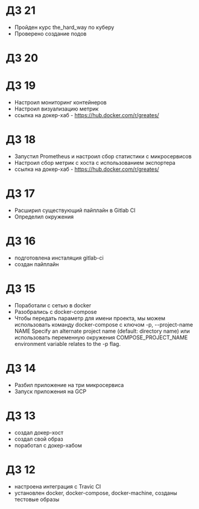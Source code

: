 # ДЗ 21

- Пройден курс the_hard_way по куберу
- Проверено создание подов

# ДЗ 20

# ДЗ 19

- Настроил мониторинг контейнеров
- Настроил визуализацию метрик
- ссылка на докер-хаб - https://hub.docker.com/r/greates/

# ДЗ 18

- Запустил Prometheus и настроил сбор статистики с микросервисов
- Настроил сбор метрик с хоста с использованием экспортера
- ссылка на докер-хаб - https://hub.docker.com/r/greates/


# ДЗ 17

- Расширил существующий пайплайн в Gitlab CI
- Определил окружения

# ДЗ 16

- подготовлена инсталяция gitlab-ci
- создан пайплайн

# ДЗ 15 

- Поработали с сетью в docker
- Разобрались с docker-compose
- Чтобы передать параметр для имени проекта, мы можем использовать команду docker-compose c ключом  -p, --project-name NAME     Specify an alternate project name (default: directory name) или использовать переменную окружения COMPOSE_PROJECT_NAME environment variable relates to the -p flag.

# ДЗ 14

- Разбил приложение на три микросервиса
- Запуск приложения на GCP

# ДЗ 13

- создал докер-хост
- создал свой образ
- поработал с докер-хабом

# ДЗ 12

- настроена интеграция с Travic CI
- установлен docker, docker-compose, docker-machine, созданы тестовые образы

